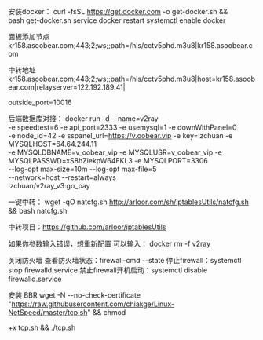 安装docker：
curl -fsSL https://get.docker.com -o get-docker.sh  && \
bash get-docker.sh
service docker restart
systemctl enable docker


面板添加节点
kr158.asoobear.com;443;2;ws;;path=/hls/cctv5phd.m3u8|kr158.asoobear.com

中转地址
kr158.asoobear.com;443;2;ws;;path=/hls/cctv5phd.m3u8|host=kr158.asoobear.com|relayserver=122.192.189.41|

outside_port=10016

后端数据库对接：
docker run -d --name=v2ray \
-e speedtest=6  -e api_port=2333 -e usemysql=1 -e downWithPanel=0 \
-e node_id=42 -e sspanel_url=https://v.oobear.vip -e key=izchuan  -e MYSQLHOST=64.64.244.11  \
-e MYSQLDBNAME=v_oobear_vip -e MYSQLUSR=v_oobear_vip -e MYSQLPASSWD=xS8hZiekpW64FKL3 -e MYSQLPORT=3306 \
--log-opt max-size=10m --log-opt max-file=5 \
--network=host --restart=always \
izchuan/v2ray_v3:go_pay


一键中转：
wget -qO natcfg.sh http://arloor.com/sh/iptablesUtils/natcfg.sh && bash natcfg.sh

中转项目：https://github.com/arloor/iptablesUtils

如果你参数输入错误，想重新配置
可以输入：
docker rm -f v2ray

关闭防火墙
查看防火墙状态：firewall-cmd --state
停止firewall：systemctl stop firewalld.service
禁止firewall开机启动：systemctl disable firewalld.service

安装 BBR
wget -N --no-check-certificate "https://raw.githubusercontent.com/chiakge/Linux-NetSpeed/master/tcp.sh" && chmod 

+x tcp.sh && ./tcp.sh
